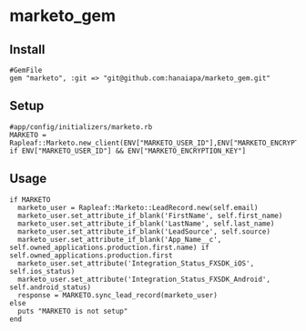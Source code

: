 marketo_gem
===========

## Install

    #GemFile
    gem "marketo", :git => "git@github.com:hanaiapa/marketo_gem.git"

## Setup
  
    #app/config/initializers/marketo.rb
    MARKETO = Rapleaf::Marketo.new_client(ENV["MARKETO_USER_ID"],ENV["MARKETO_ENCRYPTION_KEY"]) if ENV["MARKETO_USER_ID"] && ENV["MARKETO_ENCRYPTION_KEY"]
  
## Usage

    if MARKETO
      marketo_user = Rapleaf::Marketo::LeadRecord.new(self.email)
      marketo_user.set_attribute_if_blank('FirstName', self.first_name)
      marketo_user.set_attribute_if_blank('LastName', self.last_name)
      marketo_user.set_attribute_if_blank('LeadSource', self.source)
      marketo_user.set_attribute_if_blank('App_Name__c', self.owned_applications.production.first.name) if self.owned_applications.production.first
      marketo_user.set_attribute('Integration_Status_FXSDK_iOS', self.ios_status)
      marketo_user.set_attribute('Integration_Status_FXSDK_Android', self.android_status)
      response = MARKETO.sync_lead_record(marketo_user)
    else
      puts "MARKETO is not setup"
    end
